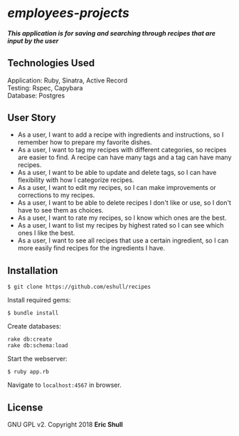 # _employees-projects_

##### This application is for saving and searching through recipes that are input by the user

## Technologies Used

Application: Ruby, Sinatra, Active Record<br>
Testing: Rspec, Capybara<br>
Database: Postgres

## User Story


  * As a user, I want to add a recipe with ingredients and instructions, so I remember how to prepare my favorite dishes.
  * As a user, I want to tag my recipes with different categories, so recipes are easier to find. A recipe can have many tags and a tag can have many recipes.
  * As a user, I want to be able to update and delete tags, so I can have flexibility with how I categorize recipes.
  * As a user, I want to edit my recipes, so I can make improvements or corrections to my recipes.
  * As a user, I want to be able to delete recipes I don't like or use, so I don't have to see them as choices.
  * As a user, I want to rate my recipes, so I know which ones are the best.
  * As a user, I want to list my recipes by highest rated so I can see which ones I like the best.
  * As a user, I want to see all recipes that use a certain ingredient, so I can more easily find recipes for the ingredients I have.




Installation
------------

```
$ git clone https://github.com/eshull/recipes
```

Install required gems:
```
$ bundle install
```

Create databases:
```
rake db:create
rake db:schema:load
```

Start the webserver:
```
$ ruby app.rb
```

Navigate to `localhost:4567` in browser.

License
-------

GNU GPL v2. Copyright 2018 **Eric Shull**
